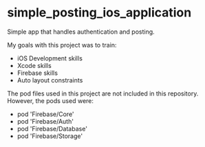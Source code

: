 # simple_posting_ios_application
Simple app that handles authentication and posting.

My goals with this project was to train:
- iOS Development skills
- Xcode skills
- Firebase skills
- Auto layout constraints

The pod files used in this project are not included in this repository. However, the pods used were:
- pod 'Firebase/Core'
- pod 'Firebase/Auth'
- pod 'Firebase/Database'
- pod 'Firebase/Storage'

